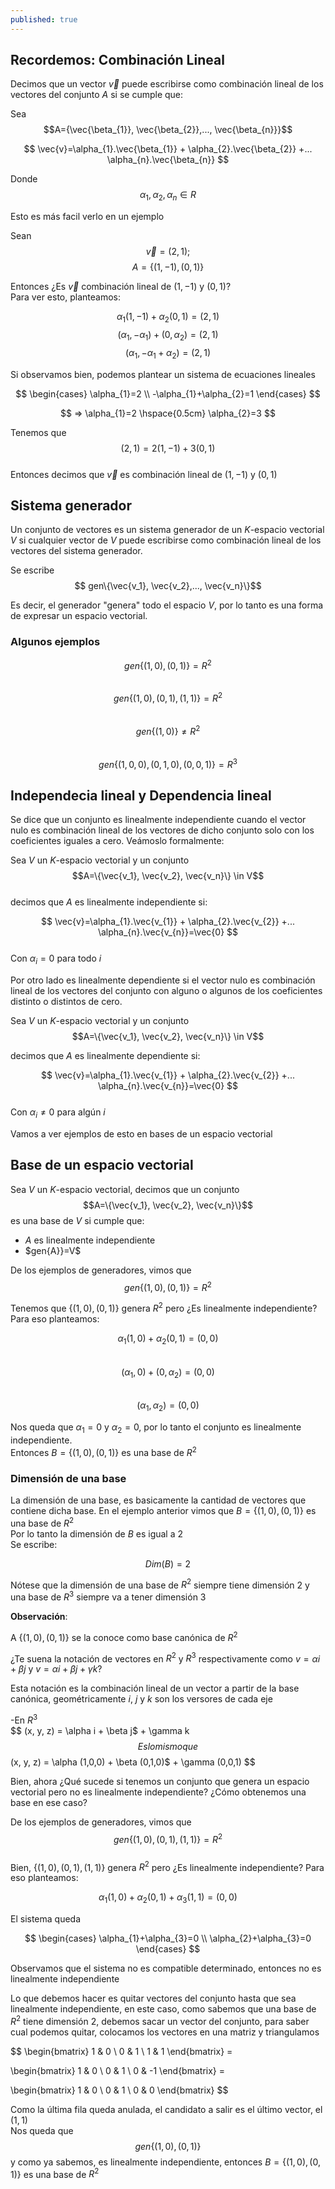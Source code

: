 ```yaml
---
published: true
---
```

## Recordemos: Combinación Lineal

Decimos que un vector $\vec{v}$ puede escribirse como combinación lineal de los vectores del conjunto $A$ si se cumple que:

Sea $$A={\vec{\beta_{1}}, \vec{\beta_{2}},..., \vec{\beta_{n}}}$$

$$ \vec{v}=\alpha_{1}.\vec{\beta_{1}} + \alpha_{2}.\vec{\beta_{2}} +... \alpha_{n}.\vec{\beta_{n}} $$

Donde $$ \alpha_{1}, \alpha_{2}, \alpha_{n} \in R $$

Esto es más facil verlo en un ejemplo

Sean $$ \vec{v}=(2,1); $$
$$ A=\{(1,-1), (0,1)\} $$

Entonces ¿Es $\vec{v}$ combinación lineal de $(1,-1)$ y $(0,1)$?  
Para ver esto, planteamos:

$$ \alpha_{1}(1,-1) + \alpha_{2}(0,1)=(2,1) $$
$$ (\alpha_{1}, -\alpha_{1}) + (0, \alpha_{2})=(2,1) $$
$$ (\alpha_{1}, -\alpha_{1}+\alpha_{2})=(2,1) $$

Si observamos bien, podemos plantear un sistema de ecuaciones lineales

$$ \begin{cases} \alpha_{1}=2 \\ -\alpha_{1}+\alpha_{2}=1 \end{cases} $$

$$ => \alpha_{1}=2 \hspace{0.5cm} \alpha_{2}=3 $$

Tenemos que $$(2,1)=2(1,-1)+3(0,1)$$  
Entonces decimos que $\vec{v}$ es combinación lineal de $(1,-1)$ y $(0,1)$

## Sistema generador

Un conjunto de vectores es un sistema generador de un $K$-espacio vectorial $V$ si cualquier vector de $V$ puede escribirse como combinación lineal de los vectores del sistema generador.

Se escribe $$ gen\{\vec{v_1}, \vec{v_2},..., \vec{v_n}\}$$

Es decir, el generador "genera" todo el espacio $V$, por lo tanto es una forma de expresar un espacio vectorial.

### Algunos ejemplos

$$ gen\{(1,0),(0,1)\}=R^2$$  
$$ gen\{(1,0),(0,1),(1,1)\}=R^2 $$  
$$ gen\{(1,0)\} \neq R^2 $$  
$$ gen\{(1,0,0),(0,1,0),(0,0,1)\}=R^3 $$  

## Independecia lineal y Dependencia lineal

Se dice que un conjunto es linealmente independiente cuando el vector nulo es combinación lineal de los vectores de dicho conjunto solo con los coeficientes iguales a cero. Veámoslo formalmente:

Sea $V$ un $K$-espacio vectorial y un conjunto $$A=\{\vec{v_1}, \vec{v_2}, \vec{v_n}\} \in V$$  
decimos que $A$ es linealmente independiente si:  

$$ \vec{v}=\alpha_{1}.\vec{v_{1}} + \alpha_{2}.\vec{v_{2}} +... \alpha_{n}.\vec{v_{n}}=\vec{0} $$  
Con $\alpha_{i}=0$ para todo $i$

Por otro lado es linealmente dependiente si el vector nulo es combinación lineal de los vectores del conjunto con alguno o algunos de los coeficientes distinto o distintos de cero.

Sea $V$ un $K$-espacio vectorial y un conjunto $$A=\{\vec{v_1}, \vec{v_2}, \vec{v_n}\} \in V$$  

decimos que $A$ es linealmente dependiente si: 

$$ \vec{v}=\alpha_{1}.\vec{v_{1}} + \alpha_{2}.\vec{v_{2}} +... \alpha_{n}.\vec{v_{n}}=\vec{0} $$  
Con $\alpha_{i} \neq 0$ para algún $i$

Vamos a ver ejemplos de esto en bases de un espacio vectorial

## Base de un espacio vectorial

Sea $V$ un $K$-espacio vectorial, decimos que un conjunto $$A=\{\vec{v_1}, \vec{v_2}, \vec{v_n}\}$$ es una base de $V$ si cumple que:

- $A$ es linealmente independiente
- $gen\{A}\}=V$

De los ejemplos de generadores, vimos que $$ gen\{(1,0),(0,1)\}=R^2 $$

Tenemos que $\{(1,0),(0,1)\}$ genera $R^2$ pero ¿Es linealmente independiente?  
Para eso planteamos:  

$$  \alpha_{1}(1,0) + \alpha_{2}(0,1)=(0,0) $$  
$$ (\alpha_{1}, 0) + (0, \alpha_{2})=(0,0) $$  
$$ (\alpha_{1}, \alpha_{2})=(0,0) $$

Nos queda que $\alpha_{1}=0$ y $\alpha_{2}=0$, por lo tanto el conjunto es linealmente independiente.  
Entonces $B=\{(1,0),(0,1)\}$ es una base de $R^2$  

### Dimensión de una base

La dimensión de una base, es basicamente la cantidad de vectores que contiene dicha base.
En el ejemplo anterior vimos que $B=\{(1,0),(0,1)\}$ es una base de $R^2$  
Por lo tanto la dimensión de $B$ es igual a $2$  
Se escribe:  

$$ Dim(B)=2 $$

Nótese que la dimensión de una base de $R^2$ siempre tiene dimensión $2$ y una base de $R^3$ siempre va a tener dimensión $3$

**Observación**: 

A $\{(1,0),(0,1)\}$ se la conoce como base canónica de $R^2$

¿Te suena la notación de vectores en $R^2$ y $R^3$ respectivamente como $v=\alpha i+\beta j$ y $v=\alpha i+\beta j+\gamma k$?

Esta notación es la combinación lineal de un vector a partir de la base canónica, geométricamente $i$, $j$ y $k$ son los versores de cada eje  

-En $R^3$  
$$ (x, y, z) =  \alpha i + \beta j$ + \gamma k$$  
Es lo mismo que  
$$ (x, y, z) =  \alpha (1,0,0) + \beta (0,1,0)$ + \gamma (0,0,1) $$  


Bien, ahora ¿Qué sucede si tenemos un conjunto que genera un espacio vectorial pero no es linealmente independiente? ¿Cómo obtenemos una base en ese caso?

De los ejemplos de generadores, vimos que $$ gen\{(1,0),(0,1),(1,1)\}=R^2 $$  
Bien, $\{(1,0),(0,1),(1,1)\}$ genera $R^2$ pero ¿Es linealmente independiente? Para eso planteamos: 

$$  \alpha_{1}(1,0) + \alpha_{2}(0,1) + \alpha_{3}(1,1)=(0,0) $$  

El sistema queda

$$ \begin{cases} \alpha_{1}+\alpha_{3}=0 \\ \alpha_{2}+\alpha_{3}=0 \end{cases} $$  

Observamos que el sistema no es compatible determinado, entonces no es linealmente independiente  

Lo que debemos hacer es quitar vectores del conjunto hasta que sea linealmente independiente, en este caso, como sabemos que una base de $R^2$ tiene dimensión $2$, debemos sacar un vector del conjunto, para saber cual podemos quitar, colocamos los vectores en una matriz y triangulamos  

$$
\begin{bmatrix}
              1 & 0 \\
              0 & 1 \\
              1 & 1
\end{bmatrix} =

\begin{bmatrix}
              1 & 0 \\
              0 & 1 \\
              0 & -1
\end{bmatrix} =

\begin{bmatrix}
              1 & 0 \\
              0 & 1 \\
              0 & 0
\end{bmatrix}
$$ 

Como la última fila queda anulada, el candidato a salir es el último vector, el $(1,1)$  
Nos queda que $$ gen\{(1,0),(0,1)\} $$ y como ya sabemos, es linealmente independiente, entonces $B=\{(1,0),(0,1)\}$ es una base de $R^2$ 













